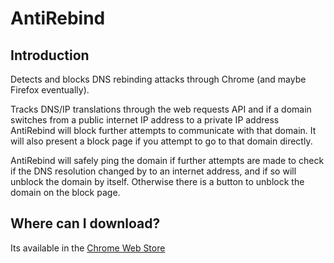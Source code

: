 # AntiRebind

## Introduction

Detects and blocks DNS rebinding attacks through Chrome (and maybe Firefox eventually).

Tracks DNS/IP translations through the web requests API and if a domain switches from a public internet IP address to a private IP address AntiRebind will block further attempts to communicate with that domain. It will also present a block page if you attempt to go to that domain directly.

AntiRebind will safely ping the domain if further attempts are made to check if the DNS resolution changed by to an internet address, and if so will unblock the domain by itself.  Otherwise there is a button to unblock the domain on the block page.

## Where can I download?

Its available in the [Chrome Web Store](https://chrome.google.com/webstore/detail/anti-rebind/fdicgpiolgkgjjkapjgbehgfefeckmic)
